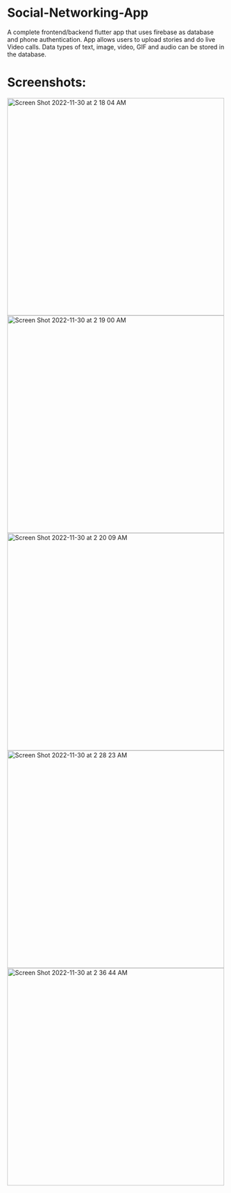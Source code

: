# Social-Networking-App
A complete frontend/backend flutter app that uses firebase as database and phone authentication. App allows users to upload stories and do live Video calls. Data types of text, image, video, GIF and audio can be stored in the database. 

# Screenshots:
<img width="500" alt="Screen Shot 2022-11-30 at 2 18 04 AM" src="https://user-images.githubusercontent.com/111835151/204735685-994e5dfa-6259-48c5-a420-737de51493e2.png">
<img width="500" alt="Screen Shot 2022-11-30 at 2 19 00 AM" src="https://user-images.githubusercontent.com/111835151/204735693-99d93716-64bf-45c2-a2de-dd713f616fff.png">
<img width="500" alt="Screen Shot 2022-11-30 at 2 20 09 AM" src="https://user-images.githubusercontent.com/111835151/204735701-94dbb88e-b6dc-4975-ad50-ff8c2ebeae0c.png">
<img width="500" alt="Screen Shot 2022-11-30 at 2 28 23 AM" src="https://user-images.githubusercontent.com/111835151/204735712-55724204-e8c1-4f7e-a66b-388157d3e5db.png">
<img width="500" alt="Screen Shot 2022-11-30 at 2 36 44 AM" src="https://user-images.githubusercontent.com/111835151/204735724-62e56f82-c7e3-4ec4-9b88-3168ca263d17.png">
